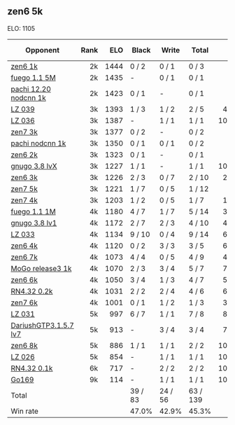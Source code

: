 ## zen6 5k ##

ELO: 1105

Opponent | Rank | ELO | Black | Write | Total | Win rate
---------|-----:|----:|-------|-------|-------|-------:
[zen6 1k](zen6%201k.md) | 2k | 1444 | 0 / 2 | 0 / 1 | 0 / 3 | 0.0%
[fuego 1.1 5M](fuego%201.1%205M.md) | 2k | 1435 | - | 0 / 1 | 0 / 1 | 0.0%
[pachi 12.20 nodcnn 1k](pachi%2012.20%20nodcnn%201k.md) | 2k | 1423 | 0 / 1 | - | 0 / 1 | 0.0%
[LZ 039](LZ%20039.md) | 3k | 1393 | 1 / 3 | 1 / 2 | 2 / 5 | 40.0%
[LZ 036](LZ%20036.md) | 3k | 1387 | - | 1 / 1 | 1 / 1 | 100.0%
[zen7 3k](zen7%203k.md) | 3k | 1377 | 0 / 2 | - | 0 / 2 | 0.0%
[pachi nodcnn 1k](pachi%20nodcnn%201k.md) | 3k | 1350 | 0 / 1 | 0 / 1 | 0 / 2 | 0.0%
[zen6 2k](zen6%202k.md) | 3k | 1323 | 0 / 1 | - | 0 / 1 | 0.0%
[gnugo 3.8 lvX](gnugo%203.8%20lvX.md) | 3k | 1227 | 1 / 1 | - | 1 / 1 | 100.0%
[zen6 3k](zen6%203k.md) | 3k | 1226 | 2 / 3 | 0 / 7 | 2 / 10 | 20.0%
[zen7 5k](zen7%205k.md) | 3k | 1221 | 1 / 7 | 0 / 5 | 1 / 12 | 8.3%
[zen7 4k](zen7%204k.md) | 3k | 1203 | 1 / 2 | 0 / 5 | 1 / 7 | 14.3%
[fuego 1.1 1M](fuego%201.1%201M.md) | 4k | 1180 | 4 / 7 | 1 / 7 | 5 / 14 | 35.7%
[gnugo 3.8 lv1](gnugo%203.8%20lv1.md) | 4k | 1172 | 2 / 7 | 2 / 3 | 4 / 10 | 40.0%
[LZ 033](LZ%20033.md) | 4k | 1134 | 9 / 10 | 0 / 4 | 9 / 14 | 64.3%
[zen6 4k](zen6%204k.md) | 4k | 1120 | 0 / 2 | 3 / 3 | 3 / 5 | 60.0%
[zen6 7k](zen6%207k.md) | 4k | 1073 | 4 / 4 | 0 / 5 | 4 / 9 | 44.4%
[MoGo release3 1k](MoGo%20release3%201k.md) | 4k | 1070 | 2 / 3 | 3 / 4 | 5 / 7 | 71.4%
[zen6 6k](zen6%206k.md) | 4k | 1050 | 3 / 4 | 1 / 3 | 4 / 7 | 57.1%
[RN4.32 0.2k](RN4.32%200.2k.md) | 4k | 1031 | 2 / 2 | 2 / 4 | 4 / 6 | 66.7%
[zen7 6k](zen7%206k.md) | 4k | 1001 | 0 / 1 | 1 / 2 | 1 / 3 | 33.3%
[LZ 031](LZ%20031.md) | 5k | 997 | 6 / 7 | 1 / 1 | 7 / 8 | 87.5%
[DariushGTP3.1.5.7 lv7](DariushGTP3.1.5.7%20lv7.md) | 5k | 913 | - | 3 / 4 | 3 / 4 | 75.0%
[zen6 8k](zen6%208k.md) | 5k | 886 | 1 / 1 | 1 / 1 | 2 / 2 | 100.0%
[LZ 026](LZ%20026.md) | 5k | 854 | - | 1 / 1 | 1 / 1 | 100.0%
[RN4.32 0.1k](RN4.32%200.1k.md) | 6k | 717 | - | 2 / 2 | 2 / 2 | 100.0%
[Go169](Go169.md) | 9k | 114 | - | 1 / 1 | 1 / 1 | 100.0%
Total | | | 39 / 83 | 24 / 56 | 63 / 139 | 
Win rate| | | 47.0% | 42.9% | 45.3% | 
